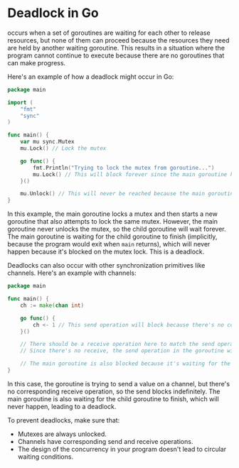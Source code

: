 # Deadlock in Go
occurs when a set of goroutines are waiting for each other to release resources, but none of them can proceed because the resources they need are held by another waiting goroutine. This results in a situation where the program cannot continue to execute because there are no goroutines that can make progress.

Here's an example of how a deadlock might occur in Go:

```go
package main

import (
	"fmt"
	"sync"
)

func main() {
	var mu sync.Mutex
	mu.Lock() // Lock the mutex

	go func() {
		fmt.Println("Trying to lock the mutex from goroutine...")
		mu.Lock() // This will block forever since the main goroutine has already locked the mutex
	}()

	mu.Unlock() // This will never be reached because the main goroutine is waiting for the child goroutine which is blocked
}
```

In this example, the main goroutine locks a mutex and then starts a new goroutine that also attempts to lock the same mutex. However, the main goroutine never unlocks the mutex, so the child goroutine will wait forever. The main goroutine is waiting for the child goroutine to finish (implicitly, because the program would exit when `main` returns), which will never happen because it's blocked on the mutex lock. This is a deadlock.

Deadlocks can also occur with other synchronization primitives like channels. Here's an example with channels:

```go
package main

func main() {
	ch := make(chan int)

	go func() {
		ch <- 1 // This send operation will block because there's no corresponding receive
	}()

	// There should be a receive operation here to match the send operation in the goroutine
	// Since there's no receive, the send operation in the goroutine will block forever, causing a deadlock

	// The main goroutine is also blocked because it's waiting for the child goroutine to finish
}
```

In this case, the goroutine is trying to send a value on a channel, but there's no corresponding receive operation, so the send blocks indefinitely. The main goroutine is also waiting for the child goroutine to finish, which will never happen, leading to a deadlock.

To prevent deadlocks, make sure that:

- Mutexes are always unlocked.
- Channels have corresponding send and receive operations.
- The design of the concurrency in your program doesn't lead to circular waiting conditions.